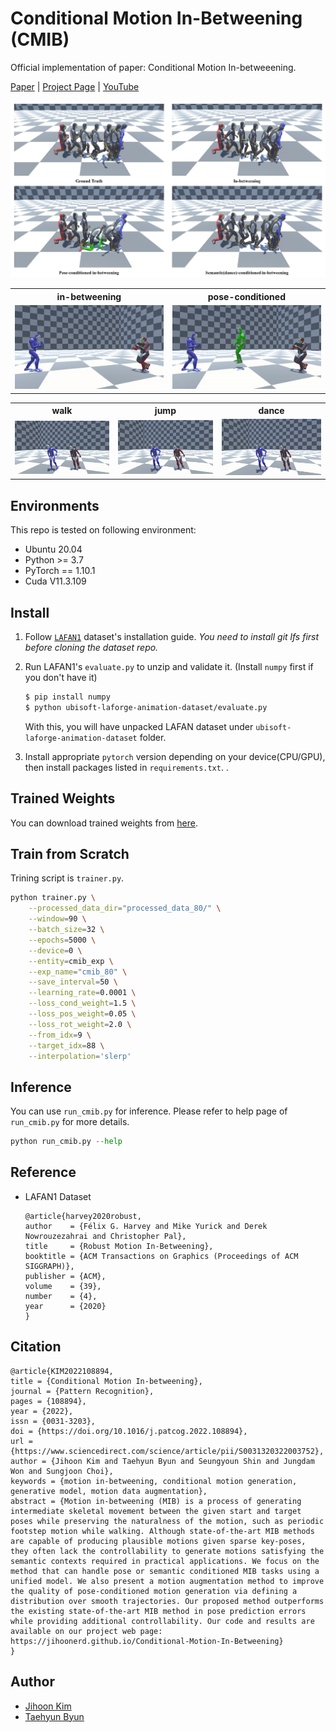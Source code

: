 # Conditional Motion In-Betweening (CMIB)

Official implementation of paper: Conditional Motion In-betweeening.

[Paper](https://www.sciencedirect.com/science/article/pii/S0031320322003752) | [Project Page](https://jihoonerd.github.io/Conditional-Motion-In-Betweening/) | [YouTube](https://youtu.be/XAELcHOREJ8)

<p align="center">
  <img src="assets/graphical_abstract.jpg" alt="Graphical Abstract"/>
</p>

<table>
  <tr>
    <th>in-betweening</th>
    <th>pose-conditioned</th>
  </tr>
  <tr>
    <td><img src="assets/ib.gif"/></td>
    <td><img src="assets/pc.gif"/></td>
  </tr>
</table>

<table>
  <tr>
    <th>walk</th>
    <th>jump</th>
    <th>dance</th>
  </tr>
  <tr>
    <td><img src="assets/walk.gif"/></td>
    <td><img src="assets/jump.gif"/></td>
    <td><img src="assets/dance.gif"/></td>
  </tr>
</table>

## Environments

This repo is tested on following environment:

* Ubuntu 20.04
* Python >= 3.7
* PyTorch == 1.10.1
* Cuda V11.3.109

## Install

1. Follow [`LAFAN1`](https://github.com/ubisoft/ubisoft-laforge-animation-dataset) dataset's installation guide.
   *You need to install git lfs first before cloning the dataset repo.*

2. Run LAFAN1's `evaluate.py` to unzip and validate it. (Install `numpy` first if you don't have it)
   ```bash
   $ pip install numpy
   $ python ubisoft-laforge-animation-dataset/evaluate.py 
   ```
   With this, you will have unpacked LAFAN dataset under `ubisoft-laforge-animation-dataset` folder.

3. Install appropriate `pytorch` version depending on your device(CPU/GPU), then install packages listed in `requirements.txt`. .

## Trained Weights

You can download trained weights from [here](https://drive.google.com/drive/folders/1_cAhuBxbic3rgPdyrR49kvMnA263bYmi?usp=sharing).

## Train from Scratch

Trining script is `trainer.py`.

```bash
python trainer.py \
	--processed_data_dir="processed_data_80/" \
	--window=90 \
	--batch_size=32 \
	--epochs=5000 \
	--device=0 \
	--entity=cmib_exp \
	--exp_name="cmib_80" \
	--save_interval=50 \
	--learning_rate=0.0001 \
	--loss_cond_weight=1.5 \
	--loss_pos_weight=0.05 \
	--loss_rot_weight=2.0 \
	--from_idx=9 \
	--target_idx=88 \
	--interpolation='slerp'

```

## Inference

You can use `run_cmib.py` for inference. Please refer to help page of `run_cmib.py` for more details.

```python
python run_cmib.py --help
```

## Reference

* LAFAN1 Dataset
  ```
  @article{harvey2020robust,
  author    = {Félix G. Harvey and Mike Yurick and Derek Nowrouzezahrai and Christopher Pal},
  title     = {Robust Motion In-Betweening},
  booktitle = {ACM Transactions on Graphics (Proceedings of ACM SIGGRAPH)},
  publisher = {ACM}, 
  volume    = {39},
  number    = {4},
  year      = {2020}
  }
  ```

## Citation
```
@article{KIM2022108894,
title = {Conditional Motion In-betweening},
journal = {Pattern Recognition},
pages = {108894},
year = {2022},
issn = {0031-3203},
doi = {https://doi.org/10.1016/j.patcog.2022.108894},
url = {https://www.sciencedirect.com/science/article/pii/S0031320322003752},
author = {Jihoon Kim and Taehyun Byun and Seungyoun Shin and Jungdam Won and Sungjoon Choi},
keywords = {motion in-betweening, conditional motion generation, generative model, motion data augmentation},
abstract = {Motion in-betweening (MIB) is a process of generating intermediate skeletal movement between the given start and target poses while preserving the naturalness of the motion, such as periodic footstep motion while walking. Although state-of-the-art MIB methods are capable of producing plausible motions given sparse key-poses, they often lack the controllability to generate motions satisfying the semantic contexts required in practical applications. We focus on the method that can handle pose or semantic conditioned MIB tasks using a unified model. We also present a motion augmentation method to improve the quality of pose-conditioned motion generation via defining a distribution over smooth trajectories. Our proposed method outperforms the existing state-of-the-art MIB method in pose prediction errors while providing additional controllability. Our code and results are available on our project web page: https://jihoonerd.github.io/Conditional-Motion-In-Betweening}
}
```

## Author

* [Jihoon Kim](https://github.com/jihoonerd)
* [Taehyun Byun](https://github.com/childtoy)
